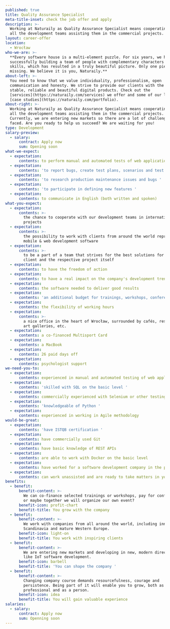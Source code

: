 ```yaml
---
published: true
title: Quality Assurance Specialist
meta-title-inset: check the job offer and apply
description: >-
  Working at Naturaily as Quality Assurance Specialist means cooperating with
  all the development teams assisting them in the commercial projects.
layout: career-offer
location:
  - Wrocław
who-we-are: >-
  **Every software house is a multi-element puzzle. For six years, we have been
  successfully building a team of people with complementary characters and
  skills, which has resulted in a truly beautiful picture. Only one piece is
  missing. We believe it is you, Naturaily.**
about-left: >-
  You need to know that we value individuality, professionalism, open
  communication and honesty. We strive to provide our clients with the best,
  stable, reliable and beautiful digital products. Check out the
  [services](https://naturaily.com/services) we offer and some of our latest
  [case studies](https://naturaily.com/portfolio).
about-right: >-
  Working at Naturaily as Quality Assurance Specialist means cooperating with
  all the development teams assisting them in the commercial projects.
  Currently, we are entering new markets so there are a lot of challenges to be
  faced. Are you ready to help us succeed? We are waiting for you!
type: Development
salary-preview:
  - salary:
      contract: Apply now
      sum: Opening soon
what-we-expect:
  - expectation:
      contents: to perform manual and automated tests of web applications and APIs
  - expectation:
      contents: 'to report bugs, create test plans, scenarios and test cases'
  - expectation:
      contents: 'to research production maintenance issues and bugs '
  - expectation:
      contents: 'to participate in defining new features '
  - expectation:
      contents: to communicate in English (both written and spoken)
what-you-expect:
  - expectation:
      contents: >-
        the chance to cooperate with our development teams in international
        projects
  - expectation:
      contents: >-
        the possibility to work with clients from around the world representing
        mobile & web development software
  - expectation:
      contents: >-
        to be a part of a team that strives for the best solutions for each
        client and the respective project itself
  - expectation:
      contents: to have the freedom of action
  - expectation:
      contents: to have a real impact on the company's development trends
  - expectation:
      contents: the software needed to deliver good results
  - expectation:
      contents: 'an additional budget for trainings, workshops, conferences, etc.'
  - expectation:
      contents: the flexibility of working hours
  - expectation:
      contents: >-
        a nice office in the heart of Wrocław, surrounded by cafés, restaurants,
        art galleries, etc.
  - expectation:
      contents: a co-financed Multisport Card
  - expectation:
      contents: a MacBook
  - expectation:
      contents: 26 paid days off
  - expectation:
      contents: psychologist support
we-need-you-to:
  - expectation:
      contents: experienced in manual and automated testing of web applications
  - expectation:
      contents: 'skilled with SQL on the basic level '
  - expectation:
      contents: commercially experienced with Selenium or other testing framework
  - expectation:
      contents: 'knowledgeable of Python '
  - expectation:
      contents: experienced in working in Agile methodology
would-be-great:
  - expectation:
      contents: 'have ISTQB certification '
  - expectation:
      contents: have commercially used Git
  - expectation:
      contents: have basic knowledge of REST APIs
  - expectation:
      contents: are able to work with Docker on the basic level
  - expectation:
      contents: have worked for a software development company in the past
  - expectation:
      contents: can work unassisted and are ready to take matters in your hands
benefits:
  - benefit:
      benefit-content: >-
        We can co-finance selected trainings or workshops, pay for conferences,
        or maybe together we will organize our own event?
      benefit-icon: profit-chart
      benefit-title: You grow with the company
  - benefit:
      benefit-content: >-
        We work with companies from all around the world, including innovative
        Scandinavia and mature Western Europe.
      benefit-icon: light-on
      benefit-title: You work with inspiring clients
  - benefit:
      benefit-content: >-
        We are entering new markets and developing in new, modern directions,
        like IoT software development.
      benefit-icon: barbell
      benefit-title: 'You can shape the company '
  - benefit:
      benefit-content: >-
        Changing company course demands resourcefulness, courage and
        persistence. Being part of it will enable you to grow, both as a
        professional and as a person.
      benefit-icon: idea
      benefit-title: You will gain valuable experience
salaries:
  - salary:
      contract: Apply now
      sum: Openning soon
---
```


